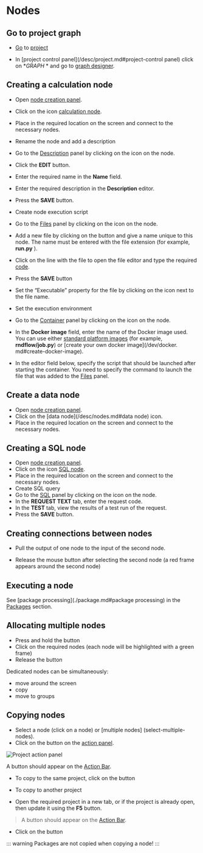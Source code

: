 # Nodes

## Go to project graph

- [Go](./project.md#opening-project) to [project](/desc/project.md)

- In [project control panel](/desc/project.md#project-control panel) click on <span class="iconify-inline" data-icon="mdi:sitemap"></span>**GRAPH* * and go to [graph designer](/desc/project.md#graph).

## Creating a calculation node

- Open [node creation panel][1].
- Click on the icon <span class="iconify-inline" data-icon="mdi:kubernetes"></span> [calculation node](/desc/nodes.md#calculation-node).
- Place in the required location on the screen and connect to the necessary nodes.
- Rename the node and add a description
 - Go to the [Description](/desc/nodes.md#description) panel by clicking on the <span class="iconify-inline" data-icon="mdi:card-text"></span> icon on the node.
 - Click the **EDIT** button.
 - Enter the required name in the **Name** field.
 - Enter the required description in the **Description** editor.
 - Press the **SAVE** button.
- Create node execution script

 - Go to the [Files][2] panel by clicking on the <span class="iconify-inline" data-icon="mdi:file-code"></span> icon on the node.
 - Add a new file by clicking on the <span class="iconify-inline" data-icon="mdi:file-plus"></span> button and give a name unique to this node. The name must be entered with the file extension (for example, **run.py** ).
 - Click on the line with the file to open the file editor and type the required [code](/dev/compute.md#compute-node-code).
 - Press the **SAVE** button
 - Set the “Executable” property for the file by clicking on the icon <span class="iconify-inline" data-icon="mdi:cog-clockwise"></span> next to the file name.

- Set the execution environment

 - Go to the [Container](/desc/nodes.md#container) panel by clicking on the <span class="iconify-inline" data-icon="mdi:kubernetes"></span> icon on the node.
 - In the **Docker image** field, enter the name of the Docker image used. You can use either [standard platform images](/dev/docker.md#standard-docker-images) (for example, **rndflow/job.py**) or [create your own docker image](/dev/docker. md#create-docker-image).
 - In the editor field below, specify the script that should be launched after starting the container. You need to specify the command to launch the file that was added to the <span class="iconify-inline" data-icon="mdi:file-code"></span>[Files][2] panel.

## Create a data node

- Open [node creation panel][1].
- Click on the <span class="iconify-inline" data-icon="mdi:download-circle"></span> [data node](/desc/nodes.md#data node) icon.
- Place in the required location on the screen and connect to the necessary nodes.

## Creating a SQL node

- Open [node creation panel][1].
- Click on the icon <span class="iconify-inline" data-icon="mdi:database"></span> [SQL node](/desc/nodes.md#sql-node).
- Place in the required location on the screen and connect to the necessary nodes.
- Create SQL query
 - Go to the [SQL](/desc/nodes.md#query) panel by clicking on the <span class="iconify-inline" data-icon="mdi:database"></span> icon on the node.
 - In the **REQUEST TEXT** tab, enter the request code.
 - In the **TEST** tab, view the results of a test run of the request.
 - Press the **SAVE** button.

## Creating connections between nodes

- Pull the output <span class="iconify-inline" data-icon="akar-icons:circle-fill" style="color: green; font-size: 15px;"></span> of one node to the input <span class="iconify-inline" data-icon="akar-icons:circle-fill" style="color: green; font-size: 10px;"></span> of the second node.

- Release the mouse button after selecting the second node (a red frame appears around the second node)

## Executing a node

See [package processing](./package.md#package processing) in the [Packages](./package.md) section.

## Allocating multiple nodes

- Press and hold the button <span class='iconify-inline' data-icon='vaadin:ctrl'></span>
- Click on the required nodes (each node will be highlighted with a green frame)
- Release the button <span class='iconify-inline' data-icon='vaadin:ctrl'></span>

Dedicated nodes can be simultaneously:

- move around the screen
- copy
- move to groups

## Copying nodes

- Select a node (click on a node) or [multiple nodes] (select-multiple-nodes).
- Click on the <span class="iconify-inline" data-icon="mdi:content-copy"></span> button on the [action panel][3].

 ![Project action panel](/images/common/project_action_panel.png)

 A <span class="iconify-inline" data-icon="mdi:content-paste"></span> button should appear on the [Action Bar][3].

- To copy to the same project, click on the button <span class="iconify-inline" data-icon="mdi:content-paste"></span>

- To copy to another project
 - Open the required project in a new tab, or if the project is already open, then update it using the **F5** button.
 > A <span class="iconify-inline" data-icon="mdi:content-paste"></span> button should appear on the [Action Bar][3].
 - Click on the button <span class="iconify-inline" data-icon="mdi:content-paste"></span>

::: warning <span class="iconify" data-icon="emojione-v1:warning" style="color: #e7c000; font-size: 24px;"></span>
Packages are not copied when copying a node!
:::

[1]: /desc/project.md#панель-создания-узлов
[2]: /desc/nodes.md#файлы
[3]: /desc/project.md#панель-деиствии
